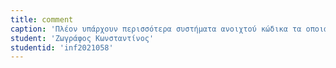 ```yaml
---
title: comment
caption: 'Πλέον υπάρχουν περισσότερα συστήματα ανοιχτού κώδικα τα οποια είναι προσβάσιμα σε όλους.'
student: 'Ζωγράφος Κωνσταντίνος'
studentid: 'inf2021058'
---
```

